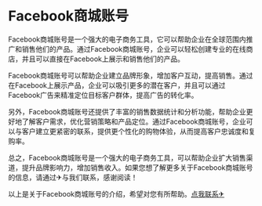# Facebook商城账号

Facebook商城账号是一个强大的电子商务工具，它可以帮助企业在全球范围内推广和销售他们的产品。通过Facebook商城账号，企业可以轻松创建专业的在线商店，并且可以直接在Facebook上展示和销售他们的产品。

Facebook商城账号可以帮助企业建立品牌形象，增加客户互动，提高销售。通过在Facebook上展示产品，企业可以吸引更多的潜在客户，并且可以通过Facebook广告来精准定位目标客户群体，提高广告的转化率。

另外，Facebook商城账号还提供了丰富的销售数据统计和分析功能，帮助企业更好地了解客户需求，优化营销策略和产品定位。通过Facebook商城账号，企业可以与客户建立更紧密的联系，提供更个性化的购物体验，从而提高客户忠诚度和复购率。

总之，Facebook商城账号是一个强大的电子商务工具，可以帮助企业扩大销售渠道，提升品牌影响力，增加销售收入。如果您想了解更多关于Facebook商城账号的信息，请通过✈与我们联系，感谢阅读！

以上是关于Facebook商城账号的介绍，希望对您有所帮助。[点我联系✈](https://news.G208.com)